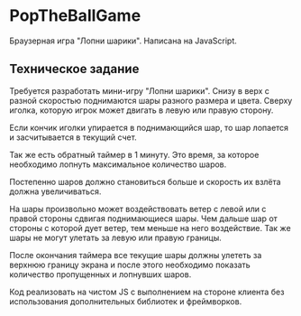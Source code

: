 # PopTheBallGame
Браузерная игра "Лопни шарики". Написана на JavaScript.

## Техническое задание
Требуется разработать мини-игру "Лопни шарики". Снизу в верх с разной скоростью поднимаются шары разного размера и цвета. Сверху иголка, которую игрок может двигать в левую или правую сторону.

Если кончик иголки упирается в поднимающийся шар, то шар лопается и засчитывается в текущий счет.

Так же есть обратный таймер в 1 минуту. Это время, за которое необходимо лопнуть максимальное количество шаров.

Постепенно шаров должно становиться больше и скорость их взлёта должна увеличиваться.

На шары произвольно может воздействовать ветер с левой или с правой стороны сдвигая поднимающиеся шары. Чем дальше шар от стороны с которой дует ветер, тем меньше на него воздействие. Так же шары не могут улетать за левую или правую границы.

После окончания таймера все текущие шары должны улететь за верхнюю границу экрана и после этого необходимо показать количество пропущенных и лопнувших шаров.

Код реализовать на чистом JS с выполнением на стороне клиента без использования дополнительных библиотек и фреймворков.
